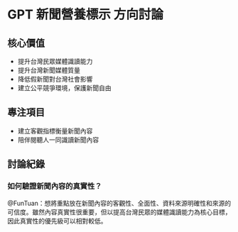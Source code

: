 # GPT 新聞營養標示 方向討論

## 核心價值
- 提升台灣民眾媒體識讀能力
- 提升台灣新聞媒體質量
- 降低假新聞對台灣社會影響
- 建立公平競爭環境，保護新聞自由

## 專注項目
- 建立客觀指標衡量新聞內容
- 陪伴閱聽人一同識讀新聞內容


## 討論紀錄

### 如何驗證新聞內容的真實性？
@FunTuan：想將重點放在新聞內容的客觀性、全面性、資料來源明確性和來源的可信度。雖然內容真實性很重要，但以提高台灣民眾的媒體識讀能力為核心目標，因此真實性的優先級可以相對較低。